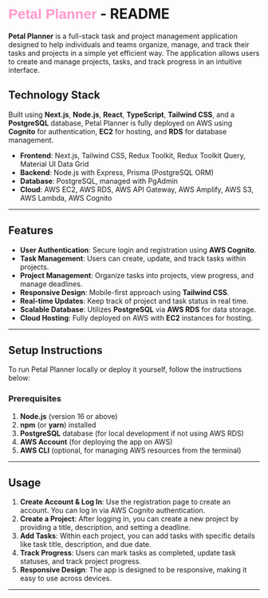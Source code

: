 # <span style="color: #ff99cc; font-family: 'Poppins', sans-serif;">Petal Planner</span> - README


**Petal Planner** is a full-stack task and project management application designed to help individuals and teams organize, manage, and track their tasks and projects in a simple yet efficient way. The application allows users to create and manage projects, tasks, and track progress in an intuitive interface.

## Technology Stack

Built using **Next.js**, **Node.js**, **React**, **TypeScript**, **Tailwind CSS**, and a **PostgreSQL** database, Petal Planner is fully deployed on AWS using **Cognito** for authentication, **EC2** for hosting, and **RDS** for database management.

- **Frontend**: Next.js, Tailwind CSS, Redux Toolkit, Redux Toolkit Query, Material UI Data Grid
- **Backend**: Node.js with Express, Prisma (PostgreSQL ORM)
- **Database**: PostgreSQL, managed with PgAdmin
- **Cloud**: AWS EC2, AWS RDS, AWS API Gateway, AWS Amplify, AWS S3, AWS Lambda, AWS Cognito

---

## Features

- **User Authentication**: Secure login and registration using **AWS Cognito**.
- **Task Management**: Users can create, update, and track tasks within projects.
- **Project Management**: Organize tasks into projects, view progress, and manage deadlines.
- **Responsive Design**: Mobile-first approach using **Tailwind CSS**.
- **Real-time Updates**: Keep track of project and task status in real time.
- **Scalable Database**: Utilizes **PostgreSQL** via **AWS RDS** for data storage.
- **Cloud Hosting**: Fully deployed on AWS with **EC2** instances for hosting.

---

## Setup Instructions

To run Petal Planner locally or deploy it yourself, follow the instructions below:

### Prerequisites

1. **Node.js** (version 16 or above)
2. **npm** (or **yarn**) installed
3. **PostgreSQL** database (for local development if not using AWS RDS)
4. **AWS Account** (for deploying the app on AWS)
5. **AWS CLI** (optional, for managing AWS resources from the terminal)
   
---

## Usage

1. **Create Account & Log In**: Use the registration page to create an account. You can log in via AWS Cognito authentication.
2. **Create a Project**: After logging in, you can create a new project by providing a title, description, and setting a deadline.
3. **Add Tasks**: Within each project, you can add tasks with specific details like task title, description, and due date.
4. **Track Progress**: Users can mark tasks as completed, update task statuses, and track project progress.
5. **Responsive Design**: The app is designed to be responsive, making it easy to use across devices.

---
